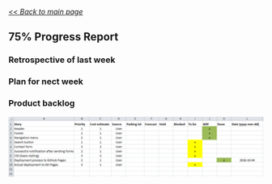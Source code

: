 _[<< Back to main page](https://maggievu.github.io/learning-reactjs/)_

## 75% Progress Report

### Retrospective of last week

### Plan for nect week

### Product backlog
![Product Excel Backlog](../assets/images/prototype-75%.png "Product Excel Backlog")
